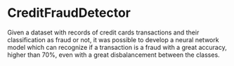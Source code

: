 # CreditFraudDetector
Given a dataset with records of credit cards transactions and their classification as fraud or not, it was possible to develop a neural network model which can recognize if a transaction is a fraud with a great accuracy, higher than 70%, even with a great disbalancement between the classes.
